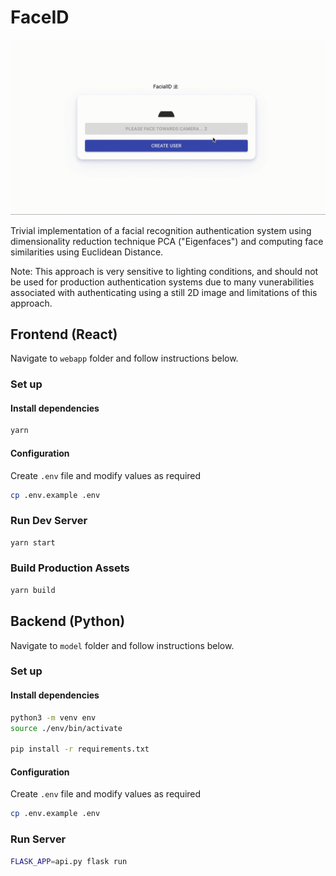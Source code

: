 # FaceID 

![Demo image](demo.gif)

Trivial implementation of a facial recognition authentication system using dimensionality reduction technique PCA ("Eigenfaces") and computing face similarities using Euclidean Distance. 

Note: This approach is very sensitive to lighting conditions, and should not be used for production authentication systems due to many vunerabilities associated with authenticating using a still 2D image and limitations of this approach.

## Frontend (React)

Navigate to `webapp` folder and follow instructions below.

### Set up

#### Install dependencies
```sh
yarn
```

#### Configuration

Create `.env` file and modify values as required
```sh
cp .env.example .env
```

### Run Dev Server

```sh
yarn start
```

### Build Production Assets

```sh
yarn build
```

## Backend (Python)

Navigate to `model` folder and follow instructions below.

### Set up

#### Install dependencies
```sh
python3 -m venv env
source ./env/bin/activate

pip install -r requirements.txt
```

#### Configuration

Create `.env` file and modify values as required
```sh
cp .env.example .env
```

### Run Server

```sh
FLASK_APP=api.py flask run
```